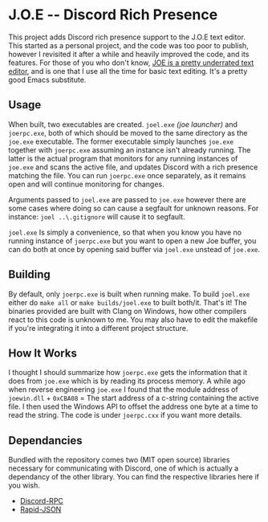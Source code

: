 # J.O.E -- Discord Rich Presence
This project adds Discord rich presence support to the J.O.E text editor. This started as a personal project, and the code was too poor to publish, however I revisited it after a while and heavily improved the code, and its features. For those of you who don't know, [JOE is a pretty underrated text editor](https://joe-editor.sourceforge.io/), and is one that I use all the time for basic text editing. It's a pretty good Emacs substitute. 

## Usage 
When built, two executables are created. `joel.exe` _(joe launcher)_ and `joerpc.exe`, both of which should be moved to the same directory as the `joe.exe` executable. The former executable simply launches `joe.exe` together with `joerpc.exe` assuming an instance isn't already running. The latter is the actual program that monitors for any running instances of `joe.exe` and scans the active file, and updates Discord with a rich presence matching the file. You can run `joerpc.exe` once separately, as it remains open and will continue monitoring for changes. 

Arguments passed to `joel.exe` are passed to `joe.exe` however there are some cases where doing so can cause a segfault for unknown reasons. For instance: `joel ..\.gitignore` will cause it to segfault. 

`joel.exe` Is simply a convenience, so that when you know you have no running instance of `joerpc.exe` but you want to open a new Joe buffer, you can do both at once by opening said buffer via `joel.exe` unstead of `joe.exe`. 

## Building
By default, only `joerpc.exe` is built when running make. To build `joel.exe` either do `make all` or `make builds/joel.exe` to built both/it. That's it! The binaries provided are built with Clang on Windows, how other compilers react to this code is unknown to me. You may also have to edit the makefile if you're integrating it into a different project structure.

## How It Works
I thought I should summarize how `joerpc.exe` gets the information that it does from `joe.exe` which is by reading its process memory. A while ago when reverse engineering `joe.exe` I found that the module address of `joewin.dll` + `0xCBA08` = The start address of a c-string containing the active file. I then used the Windows API to offset the address one byte at a time to read the string. The code is under `joerpc.cxx` if you want more details.

## Dependancies
Bundled with the repository comes two (MIT open source) libraries necessary for communicating with Discord, one of which is actually a dependancy of the other library. You can find the respective libraries here if you wish. 

* [Discord-RPC](https://github.com/discordapp/discord-rpc)
* [Rapid-JSON](https://github.com/Tencent/rapidjson)

